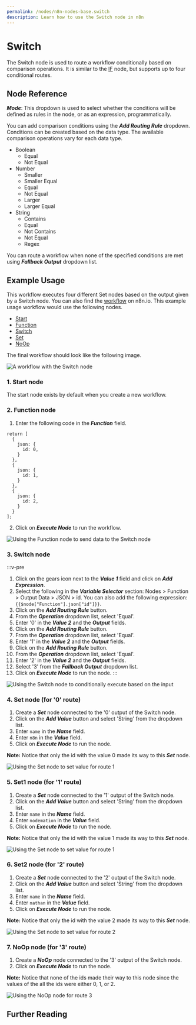 ```yaml
---
permalink: /nodes/n8n-nodes-base.switch
description: Learn how to use the Switch node in n8n
---
```


# Switch

The Switch node is used to route a workflow conditionally based on comparison operations. It is similar to the [IF](../../core-nodes/If/README.md) node, but supports up to four conditional routes.

## Node Reference

***Mode***: This dropdown is used to select whether the conditions will be defined as rules in the node, or as an expression, programmatically.

You can add comparison conditions using the ***Add Routing Rule*** dropdown. Conditions can be created based on the data type. The available comparison operations vary for each data type.

- Boolean
	- Equal
	- Not Equal
- Number
	- Smaller
	- Smaller Equal
	- Equal
	- Not Equal
	- Larger
	- Larger Equal
- String
	- Contains
	- Equal
	- Not Contains
	- Not Equal
	- Regex

You can route a workflow when none of the specified conditions are met using ***Fallback Output*** dropdown list.


## Example Usage

This workflow executes four different Set nodes based on the output given by a Switch node. You can also find the [workflow](https://n8n.io/workflows/688) on n8n.io. This example usage workflow would use the following nodes.
- [Start](../../core-nodes/Start/README.md)
- [Function](../../core-nodes/Function/README.md)
- [Switch]()
- [Set](../../core-nodes/Set/README.md)
- [NoOp](../../core-nodes/NoOperationDoNothing/README.md)


The final workflow should look like the following image.

![A workflow with the Switch node](./workflow.png)

### 1. Start node

The start node exists by default when you create a new workflow.


### 2. Function node

1. Enter the following code in the ***Function*** field.
```
return [
  {
    json: {
      id: 0,
    }
  },
  {
    json: {
      id: 1,
    }
  },
  {
    json: {
      id: 2,
    }
  }
];
```
2. Click on ***Execute Node*** to run the workflow.

![Using the Function node to send data to the Switch node](./Function_node.png)


### 3. Switch node

:::v-pre
1. Click on the gears icon next to the ***Value 1*** field and click on ***Add Expression***.
2. Select the following in the ***Variable Selector*** section: Nodes > Function > Output Data > JSON > id. You can also add the following expression: `{{$node["Function"].json["id"]}}`.
3. Click on the ***Add Routing Rule*** button.
4. From the ***Operation*** dropdown list, select 'Equal'.
5. Enter '0' in the ***Value 2*** and the ***Output*** fields.
6. Click on the ***Add Routing Rule*** button.
7. From the ***Operation*** dropdown list, select 'Equal'.
8. Enter '1' in the ***Value 2*** and the ***Output*** fields.
9. Click on the ***Add Routing Rule*** button.
10. From the ***Operation*** dropdown list, select 'Equal'.
11. Enter '2' in the ***Value 2*** and the ***Output*** fields.
12. Select '3' from the ***Fallback Output*** dropdown list.
13. Click on ***Execute Node*** to run the node.
:::

![Using the Switch node to conditionally execute based on the input](./Switch_node.png)


### 4. Set node (for '0' route)

1. Create a ***Set*** node connected to the '0' output of the Switch node.
2. Click on the ***Add Value*** button and select 'String' from the dropdown list.
3. Enter `name` in the ***Name*** field.
4. Enter `n8n` in the ***Value*** field.
5. Click on ***Execute Node*** to run the node.

**Note:** Notice that only the id with the value 0 made its way to this ***Set*** node.

![Using the Set node to set value for route 1](./Set_node.png)


### 5. Set1 node (for '1' route)

1. Create a ***Set*** node connected to the '1' output of the Switch node.
2. Click on the ***Add Value*** button and select 'String' from the dropdown list.
3. Enter `name` in the ***Name*** field.
4. Enter `nodemation` in the ***Value*** field.
5. Click on ***Execute Node*** to run the node.

**Note:** Notice that only the id with the value 1 made its way to this ***Set*** node.

![Using the Set node to set value for route 1](./Set1_node.png)

### 6. Set2 node (for '2' route)

1. Create a ***Set*** node connected to the '2' output of the Switch node.
2. Click on the ***Add Value*** button and select 'String' from the dropdown list.
3. Enter `name` in the ***Name*** field.
4. Enter `nathan` in the ***Value*** field.
5. Click on ***Execute Node*** to run the node.

**Note:** Notice that only the id with the value 2 made its way to this ***Set*** node.

![Using the Set node to set value for route 2](./Set2_node.png)

### 7. NoOp node (for '3' route)

1. Create a ***NoOp*** node connected to the '3' output of the Switch node.
2. Click on ***Execute Node*** to run the node.

**Note:** Notice that none of the ids made their way to this node since the values of the all the ids were either 0, 1, or 2.

![Using the NoOp node for route 3](./NoOp_node.png)

## Further Reading

<FurtherReadingBlog />
